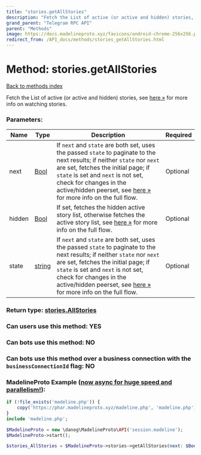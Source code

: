 ```yaml
---
title: "stories.getAllStories"
description: "Fetch the List of active (or active and hidden) stories, see [here »](https://core.telegram.org/api/stories#watching-stories) for more info on watching stories."
grand_parent: "Telegram RPC API"
parent: "Methods"
image: https://docs.madelineproto.xyz/favicons/android-chrome-256x256.png
redirect_from: /API_docs/methods/stories_getAllStories.html
---
```

# Method: stories.getAllStories
[Back to methods index](index.html)



Fetch the List of active (or active and hidden) stories, see [here »](https://core.telegram.org/api/stories#watching-stories) for more info on watching stories.

### Parameters:

| Name     |    Type       | Description | Required |
|----------|---------------|-------------|----------|
|next|[Bool](/API_docs/types/Bool.html) | If `next` and `state` are both set, uses the passed `state` to paginate to the next results; if neither `state` nor `next` are set, fetches the initial page; if `state` is set and `next` is not set, check for changes in the active/hidden peerset, see [here »](https://core.telegram.org/api/stories#watching-stories) for more info on the full flow. | Optional|
|hidden|[Bool](/API_docs/types/Bool.html) | If set, fetches the hidden active story list, otherwise fetches the active story list, see [here »](https://core.telegram.org/api/stories#watching-stories) for more info on the full flow. | Optional|
|state|[string](/API_docs/types/string.html) | If `next` and `state` are both set, uses the passed `state` to paginate to the next results; if neither `state` nor `next` are set, fetches the initial page; if `state` is set and `next` is not set, check for changes in the active/hidden peerset, see [here »](https://core.telegram.org/api/stories#watching-stories) for more info on the full flow. | Optional|


### Return type: [stories.AllStories](/API_docs/types/stories.AllStories.html)

### Can users use this method: **YES**


### Can bots use this method: **NO**


### Can bots use this method over a business connection with the `businessConnectionId` flag: **NO**


### MadelineProto Example ([now async for huge speed and parallelism!](https://docs.madelineproto.xyz/docs/ASYNC.html)):


```php
if (!file_exists('madeline.php')) {
    copy('https://phar.madelineproto.xyz/madeline.php', 'madeline.php');
}
include 'madeline.php';

$MadelineProto = new \danog\MadelineProto\API('session.madeline');
$MadelineProto->start();

$stories_AllStories = $MadelineProto->stories->getAllStories(next: $Bool, hidden: $Bool, state: 'string', );
```

